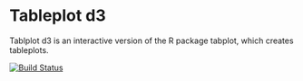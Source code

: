 Tableplot d3
========================================================

Tablplot d3 is an interactive version of the R package tabplot, which creates tableplots.

[![Build Status](https://travis-ci.org/edwindj/tabplotd3.png)](https://travis-ci.org/edwindj/tabplotd3)


